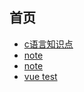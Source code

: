 ## 首页

* [c语言知识点](./c/c语言知识点.md)
* [note](./note/index.md)
* [note](./计算机/note.md)
* [vue test](./web/vue-test.html)
